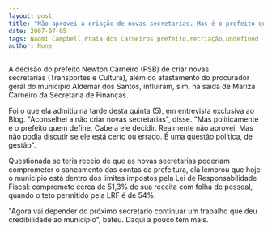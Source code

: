 ```yaml
---
layout: post
title: "Não aprovei a criação de novas secretarias. Mas é o prefeito quem define, conta Mariza Carneiro "
date: 2007-07-05
tags: Naomi Campbell,Praia dos Carneiros,prefeito,recriação,undefined
author: None
---
```

A decis&atilde;o do prefeito Newton Carneiro (PSB) de criar&nbsp;novas secretarias&nbsp;(Transportes e Cultura), al&eacute;m do afastamento do procurador geral do munic&iacute;pio Aldemar dos Santos, influ&iacute;ram, sim, na sa&iacute;da de Mariza Carneiro da Secretaria de Finan&ccedil;as. 

Foi o que ela admitiu na tarde desta quinta (5), em entrevista exclusiva ao Blog. &quot;Aconselhei&nbsp;a n&atilde;o criar novas secretarias&quot;, disse. &quot;Mas politicamente &eacute; o prefeito quem define. Cabe a ele decidir. Realmente n&atilde;o aprovei. Mas n&atilde;o podia discutir se ele est&aacute; certo ou errado. &Eacute; uma quest&atilde;o pol&iacute;tica, de gest&atilde;o&quot;. 

Questionada se teria receio de que as novas secretarias poderiam comprometer o saneamento das contas da prefeitura, ela lembrou que hoje o munic&iacute;pio est&aacute; dentro dos limites impostos pela Lei de Responsabilidade Fiscal: compromete cerca de 51,3% de sua receita com folha de pessoal, quando o teto permitido pela LRF &eacute; de 54%. 

&quot;Agora vai depender do pr&oacute;ximo secret&aacute;rio continuar um trabalho que deu credibilidade ao munic&iacute;pio&quot;, bateu.
Daqui a pouco tem mais. 